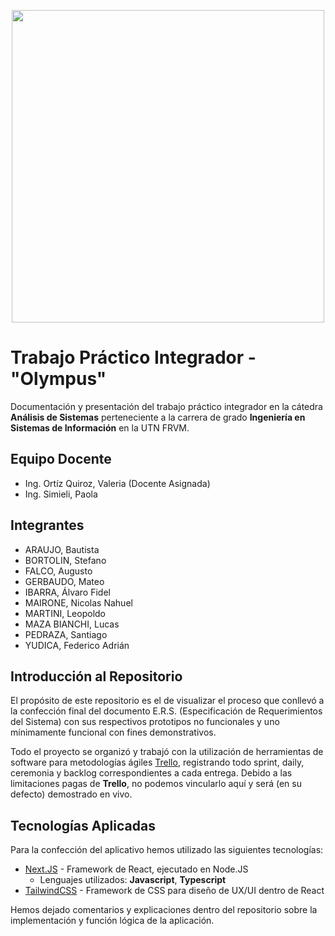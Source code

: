 <p align="center">
  <img src="https://i.imgur.com/1a4DcqN.png" width="500px"  />
</p>

# Trabajo Práctico Integrador - "Olympus"

Documentación y presentación del trabajo práctico integrador en la cátedra **Análisis de Sistemas** perteneciente a la carrera de grado **Ingeniería en Sistemas de Información** en la UTN FRVM.

## Equipo Docente
* Ing. Ortíz Quiroz, Valeria (Docente Asignada)
* Ing. Simieli, Paola

## Integrantes
* ARAUJO, Bautista
* BORTOLIN, Stefano
* FALCO, Augusto
* GERBAUDO, Mateo
* IBARRA, Álvaro Fidel
* MAIRONE, Nicolas Nahuel
* MARTINI, Leopoldo
* MAZA BIANCHI, Lucas
* PEDRAZA, Santiago
* YUDICA, Federico Adrián

## Introducción al Repositorio

El propósito de este repositorio es el de visualizar el proceso que conllevó a la confección final del documento E.R.S. (Especificación de Requerimientos del Sistema) con sus respectivos prototipos no funcionales y uno mínimamente funcional con fines demonstrativos.

Todo el proyecto se organizó y trabajó con la utilización de herramientas de software para metodologías ágiles [Trello](https://trello.com/), registrando todo sprint, daily, ceremonia y backlog correspondientes a cada entrega. Debido a las limitaciones pagas de **Trello**, no podemos vincularlo aquí y será (en su defecto) demostrado en vivo.

## Tecnologías Aplicadas

Para la confección del aplicativo hemos utilizado las siguientes tecnologías:
- [Next.JS](https://nextjs.org/) - Framework de React, ejecutado en Node.JS
    - Lenguajes utilizados: **Javascript**, **Typescript**
- [TailwindCSS](https://tailwindcss.com/) - Framework de CSS para diseño de UX/UI dentro de React

Hemos dejado comentarios y explicaciones dentro del repositorio sobre la implementación y función lógica de la aplicación.
